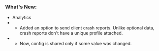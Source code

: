 ### What's New:

* Analytics
* * Added an option to send client crash reports. Unlike optional data, crash reports don't have a unique profile attached.
* * Now, config is shared only if some value was changed.